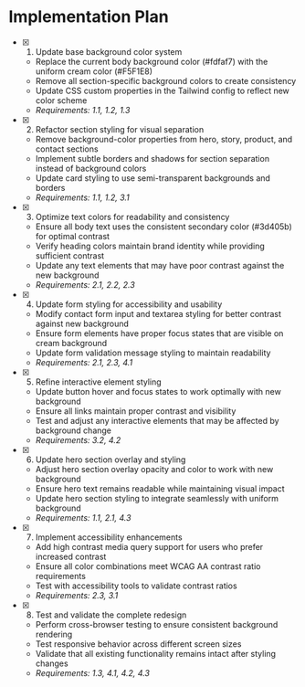 # Implementation Plan

- [x] 1. Update base background color system

  - Replace the current body background color (#fdfaf7) with the uniform cream color (#F5F1E8)
  - Remove all section-specific background colors to create consistency
  - Update CSS custom properties in the Tailwind config to reflect new color scheme
  - _Requirements: 1.1, 1.2, 1.3_

- [x] 2. Refactor section styling for visual separation

  - Remove background-color properties from hero, story, product, and contact sections
  - Implement subtle borders and shadows for section separation instead of background colors
  - Update card styling to use semi-transparent backgrounds and borders
  - _Requirements: 1.1, 1.2, 3.1_

- [x] 3. Optimize text colors for readability and consistency

  - Ensure all body text uses the consistent secondary color (#3d405b) for optimal contrast
  - Verify heading colors maintain brand identity while providing sufficient contrast
  - Update any text elements that may have poor contrast against the new background
  - _Requirements: 2.1, 2.2, 2.3_

- [x] 4. Update form styling for accessibility and usability

  - Modify contact form input and textarea styling for better contrast against new background
  - Ensure form elements have proper focus states that are visible on cream background
  - Update form validation message styling to maintain readability
  - _Requirements: 2.1, 2.3, 4.1_

- [x] 5. Refine interactive element styling

  - Update button hover and focus states to work optimally with new background
  - Ensure all links maintain proper contrast and visibility
  - Test and adjust any interactive elements that may be affected by background change
  - _Requirements: 3.2, 4.2_

- [x] 6. Update hero section overlay and styling

  - Adjust hero section overlay opacity and color to work with new background
  - Ensure hero text remains readable while maintaining visual impact
  - Update hero section styling to integrate seamlessly with uniform background
  - _Requirements: 1.1, 2.1, 4.3_

- [x] 7. Implement accessibility enhancements

  - Add high contrast media query support for users who prefer increased contrast
  - Ensure all color combinations meet WCAG AA contrast ratio requirements
  - Test with accessibility tools to validate contrast ratios
  - _Requirements: 2.3, 3.1_

- [x] 8. Test and validate the complete redesign
  - Perform cross-browser testing to ensure consistent background rendering
  - Test responsive behavior across different screen sizes
  - Validate that all existing functionality remains intact after styling changes
  - _Requirements: 1.3, 4.1, 4.2, 4.3_
